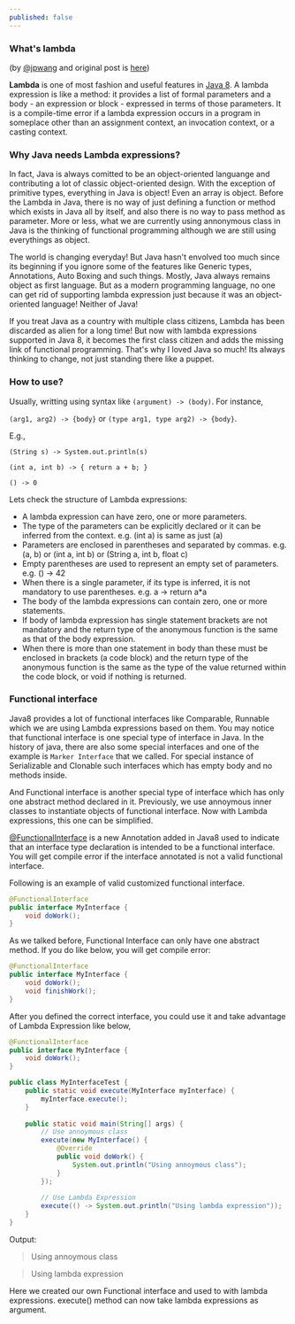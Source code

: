 ```yaml
---
published: false
---
```

### What's lambda

(by [@jpwang](https://github.com/jp-wang) and original post is [here](https://github.com/jp-wang/jp-wang.github.io/blob/master/_posts/2016-08-01-deep-into-lambda.md))

**Lambda** is one of most fashion and useful features in [Java 8](http://docs.oracle.com/javase/specs/jls/se8/html/jls-15.html#jls-15.27). A lambda expression is like a method: it provides a list of formal parameters and a body - an expression or block - expressed in terms of those parameters. It is a compile-time error if a lambda expression occurs in a program in someplace other than an assignment context, an invocation context, or a casting context.

### Why Java needs Lambda expressions?

In fact, Java is always comitted to be an object-oriented languange and contributing a lot of classic object-oriented design. With the exception of primitive types, everything in Java is object! Even an array is object. Before the Lambda in Java, there is no way of just defining a function or method which exists in Java all by itself, and also there is no way to pass method as parameter. More or less, what we are currently using annonymous class in Java is the thinking of functional programming although we are still using everythings as object. 

The world is changing everyday! But Java hasn't envolved too much since its beginning if you ignore some of the features like Generic types, Annotations, Auto Boxing and such things. Mostly, Java always remains object as first language. But as a modern programming language, no one can get rid of supporting lambda expression just because it was an object-oriented language! Neither of Java!

If you treat Java as a country with multiple class citizens, Lambda has been discarded as alien for a long time! But now with lambda expressions supported in Java 8, it becomes the first class citizen and adds the missing link of functional programming. That's why I loved Java so much! Its always thinking to change, not just standing there like a puppet.

### How to use?

Usually, writting using syntax like `(argument) -> (body)`. For instance,

`(arg1, arg2) -> {body}` or
`(type arg1, type arg2) -> {body}`.

E.g.,

`(String s) -> System.out.println(s)`

`(int a, int b) -> { return a + b; }`

`() -> 0`

Lets check the structure of Lambda expressions:

* A lambda expression can have zero, one or more parameters.
* The type of the parameters can be explicitly declared or it can be inferred from the context. e.g. (int a) is same as just (a)
* Parameters are enclosed in parentheses and separated by commas. e.g. (a, b) or (int a, int b) or (String a, int b, float c)
* Empty parentheses are used to represent an empty set of parameters. e.g. () -> 42
* When there is a single parameter, if its type is inferred, it is not mandatory to use parentheses. e.g. a -> return a*a
* The body of the lambda expressions can contain zero, one or more statements.
* If body of lambda expression has single statement brackets are not mandatory and the return type of the anonymous function is the same as that of the body expression.
* When there is more than one statement in body than these must be enclosed in brackets (a code block) and the return type of the anonymous function is the same as the type of the value returned within the code block, or void if nothing is returned.

### Functional interface

Java8 provides a lot of functional interfaces like Comparable, Runnable which we are using Lambda expressions based on them. You may notice that functional interface is one special type of interface in Java. In the history of java, there are also some special interfaces and one of the example is `Marker Interface` that we called. For special instance of Serializable and Clonable such interfaces which has empty body and no methods inside.

And Functional interface is another special type of interface which has only one abstract method declared in it. Previously, we use annoymous inner classes to instantiate objects of functional interface. Now with Lambda expressions, this one can be simplified.

[@FunctionalInterface](https://docs.oracle.com/javase/8/docs/api/java/lang/FunctionalInterface.html) is a new Annotation added in Java8 used to indicate that an interface type declaration is intended to be a functional interface. You will get compile error if the interface annotated is not a valid functional interface.

Following is an example of valid customized functional interface.

```java
@FunctionalInterface
public interface MyInterface {
    void doWork();
}
```

As we talked before, Functional Interface can only have one abstract method. If you do like below, you will get compile error:

```java
@FunctionalInterface
public interface MyInterface {
    void doWork();
    void finishWork();
}
```

After you defined the correct interface, you could use it and take advantage of Lambda Expression like below,

```java
@FunctionalInterface
public interface MyInterface {
    void doWork();
}

public class MyInterfaceTest {
    public static void execute(MyInterface myInterface) {
        myInterface.execute();
    }
    
    public static void main(String[] args) {
        // Use annoymous class
        execute(new MyInterface() {
            @Override
            public void doWork() {
                System.out.println("Using annoymous class");
            }
        });
        
        // Use Lambda Expression
        execute(() -> System.out.println("Using lambda expression"));
    }
}
```

Output:

> Using annoymous class

> Using lambda expression

Here we created our own Functional interface and used to with lambda expressions. execute() method can now take lambda expressions as argument.